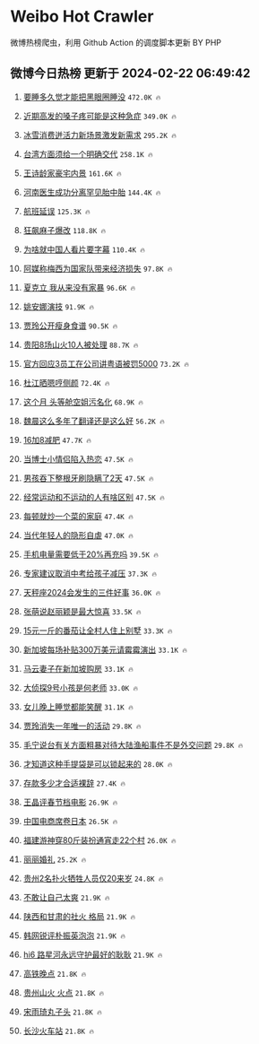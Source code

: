 # Weibo Hot Crawler 



微博热榜爬虫，利用 Github Action 的调度脚本更新 BY PHP 


## 微博今日热榜 更新于 2024-02-22 06:49:42 
1. [要睡多久觉才能把黑眼圈睡没](https://s.weibo.com/weibo?q=%23%E8%A6%81%E7%9D%A1%E5%A4%9A%E4%B9%85%E8%A7%89%E6%89%8D%E8%83%BD%E6%8A%8A%E9%BB%91%E7%9C%BC%E5%9C%88%E7%9D%A1%E6%B2%A1%23&t=31&band_rank=1&Refer=top) `472.0K 🔥` 

1. [近期高发的嗓子疼可能是这种急症](https://s.weibo.com/weibo?q=%23%E8%BF%91%E6%9C%9F%E9%AB%98%E5%8F%91%E7%9A%84%E5%97%93%E5%AD%90%E7%96%BC%E5%8F%AF%E8%83%BD%E6%98%AF%E8%BF%99%E7%A7%8D%E6%80%A5%E7%97%87%23&t=31&band_rank=2&Refer=top) `349.0K 🔥` 

1. [冰雪消费迸活力新场景激发新需求](https://s.weibo.com/weibo?q=%23%E5%86%B0%E9%9B%AA%E6%B6%88%E8%B4%B9%E8%BF%B8%E6%B4%BB%E5%8A%9B%E6%96%B0%E5%9C%BA%E6%99%AF%E6%BF%80%E5%8F%91%E6%96%B0%E9%9C%80%E6%B1%82%23&t=31&band_rank=3&Refer=top) `295.2K 🔥` 

1. [台湾方面须给一个明确交代](https://s.weibo.com/weibo?q=%23%E5%8F%B0%E6%B9%BE%E6%96%B9%E9%9D%A2%E9%A1%BB%E7%BB%99%E4%B8%80%E4%B8%AA%E6%98%8E%E7%A1%AE%E4%BA%A4%E4%BB%A3%23&t=31&band_rank=4&Refer=top) `258.1K 🔥` 

1. [王诗龄家豪宅内景](https://s.weibo.com/weibo?q=%23%E7%8E%8B%E8%AF%97%E9%BE%84%E5%AE%B6%E8%B1%AA%E5%AE%85%E5%86%85%E6%99%AF%23&t=31&band_rank=5&Refer=top) `161.6K 🔥` 

1. [河南医生成功分离罕见胎中胎](https://s.weibo.com/weibo?q=%23%E6%B2%B3%E5%8D%97%E5%8C%BB%E7%94%9F%E6%88%90%E5%8A%9F%E5%88%86%E7%A6%BB%E7%BD%95%E8%A7%81%E8%83%8E%E4%B8%AD%E8%83%8E%23&t=31&band_rank=6&Refer=top) `144.4K 🔥` 

1. [航班延误](https://s.weibo.com/weibo?q=%E8%88%AA%E7%8F%AD%E5%BB%B6%E8%AF%AF&t=31&band_rank=7&Refer=top) `125.3K 🔥` 

1. [狂飙麻子爆改](https://s.weibo.com/weibo?q=%E7%8B%82%E9%A3%99%E9%BA%BB%E5%AD%90%E7%88%86%E6%94%B9&t=31&band_rank=8&Refer=top) `118.8K 🔥` 

1. [为啥就中国人看片要字幕](https://s.weibo.com/weibo?q=%E4%B8%BA%E5%95%A5%E5%B0%B1%E4%B8%AD%E5%9B%BD%E4%BA%BA%E7%9C%8B%E7%89%87%E8%A6%81%E5%AD%97%E5%B9%95&t=31&band_rank=9&Refer=top) `110.4K 🔥` 

1. [阿媒称梅西为国家队带来经济损失](https://s.weibo.com/weibo?q=%23%E9%98%BF%E5%AA%92%E7%A7%B0%E6%A2%85%E8%A5%BF%E4%B8%BA%E5%9B%BD%E5%AE%B6%E9%98%9F%E5%B8%A6%E6%9D%A5%E7%BB%8F%E6%B5%8E%E6%8D%9F%E5%A4%B1%23&t=31&band_rank=10&Refer=top) `97.8K 🔥` 

1. [夏克立 我从来没有家暴](https://s.weibo.com/weibo?q=%E5%A4%8F%E5%85%8B%E7%AB%8B%20%E6%88%91%E4%BB%8E%E6%9D%A5%E6%B2%A1%E6%9C%89%E5%AE%B6%E6%9A%B4&t=31&band_rank=11&Refer=top) `96.6K 🔥` 

1. [姚安娜演技](https://s.weibo.com/weibo?q=%23%E5%A7%9A%E5%AE%89%E5%A8%9C%E6%BC%94%E6%8A%80%23&t=31&band_rank=12&Refer=top) `91.9K 🔥` 

1. [贾玲公开瘦身食谱](https://s.weibo.com/weibo?q=%23%E8%B4%BE%E7%8E%B2%E5%85%AC%E5%BC%80%E7%98%A6%E8%BA%AB%E9%A3%9F%E8%B0%B1%23&t=31&band_rank=13&Refer=top) `90.5K 🔥` 

1. [贵阳8场山火10人被处理](https://s.weibo.com/weibo?q=%23%E8%B4%B5%E9%98%B38%E5%9C%BA%E5%B1%B1%E7%81%AB10%E4%BA%BA%E8%A2%AB%E5%A4%84%E7%90%86%23&t=31&band_rank=14&Refer=top) `88.7K 🔥` 

1. [官方回应3员工在公司讲粤语被罚5000](https://s.weibo.com/weibo?q=%23%E5%AE%98%E6%96%B9%E5%9B%9E%E5%BA%943%E5%91%98%E5%B7%A5%E5%9C%A8%E5%85%AC%E5%8F%B8%E8%AE%B2%E7%B2%A4%E8%AF%AD%E8%A2%AB%E7%BD%9A5000%23&t=31&band_rank=15&Refer=top) `73.2K 🔥` 

1. [杜江晒嗯哼侧颜](https://s.weibo.com/weibo?q=%23%E6%9D%9C%E6%B1%9F%E6%99%92%E5%97%AF%E5%93%BC%E4%BE%A7%E9%A2%9C%23&t=31&band_rank=16&Refer=top) `72.4K 🔥` 

1. [这个月 头等舱空姐污名化](https://s.weibo.com/weibo?q=%E8%BF%99%E4%B8%AA%E6%9C%88%20%E5%A4%B4%E7%AD%89%E8%88%B1%E7%A9%BA%E5%A7%90%E6%B1%A1%E5%90%8D%E5%8C%96&t=31&band_rank=17&Refer=top) `68.9K 🔥` 

1. [魏晨这么多年了翻译还是这么好](https://s.weibo.com/weibo?q=%E9%AD%8F%E6%99%A8%E8%BF%99%E4%B9%88%E5%A4%9A%E5%B9%B4%E4%BA%86%E7%BF%BB%E8%AF%91%E8%BF%98%E6%98%AF%E8%BF%99%E4%B9%88%E5%A5%BD&t=31&band_rank=18&Refer=top) `56.2K 🔥` 

1. [16加8减肥](https://s.weibo.com/weibo?q=16%E5%8A%A08%E5%87%8F%E8%82%A5&t=31&band_rank=19&Refer=top) `47.7K 🔥` 

1. [当博士小情侣陷入热恋](https://s.weibo.com/weibo?q=%E5%BD%93%E5%8D%9A%E5%A3%AB%E5%B0%8F%E6%83%85%E4%BE%A3%E9%99%B7%E5%85%A5%E7%83%AD%E6%81%8B&t=31&band_rank=20&Refer=top) `47.5K 🔥` 

1. [男孩吞下整根牙刷隐瞒了2天](https://s.weibo.com/weibo?q=%23%E7%94%B7%E5%AD%A9%E5%90%9E%E4%B8%8B%E6%95%B4%E6%A0%B9%E7%89%99%E5%88%B7%E9%9A%90%E7%9E%92%E4%BA%862%E5%A4%A9%23&t=31&band_rank=21&Refer=top) `47.5K 🔥` 

1. [经常运动和不运动的人有啥区别](https://s.weibo.com/weibo?q=%23%E7%BB%8F%E5%B8%B8%E8%BF%90%E5%8A%A8%E5%92%8C%E4%B8%8D%E8%BF%90%E5%8A%A8%E7%9A%84%E4%BA%BA%E6%9C%89%E5%95%A5%E5%8C%BA%E5%88%AB%23&t=31&band_rank=22&Refer=top) `47.5K 🔥` 

1. [每顿就炒一个菜的家庭](https://s.weibo.com/weibo?q=%23%E6%AF%8F%E9%A1%BF%E5%B0%B1%E7%82%92%E4%B8%80%E4%B8%AA%E8%8F%9C%E7%9A%84%E5%AE%B6%E5%BA%AD%23&t=31&band_rank=23&Refer=top) `47.4K 🔥` 

1. [当代年轻人的隐形自虐](https://s.weibo.com/weibo?q=%23%E5%BD%93%E4%BB%A3%E5%B9%B4%E8%BD%BB%E4%BA%BA%E7%9A%84%E9%9A%90%E5%BD%A2%E8%87%AA%E8%99%90%23&t=31&band_rank=24&Refer=top) `47.0K 🔥` 

1. [手机电量需要低于20%再充吗](https://s.weibo.com/weibo?q=%23%E6%89%8B%E6%9C%BA%E7%94%B5%E9%87%8F%E9%9C%80%E8%A6%81%E4%BD%8E%E4%BA%8E20%25%E5%86%8D%E5%85%85%E5%90%97%23&t=31&band_rank=25&Refer=top) `39.5K 🔥` 

1. [专家建议取消中考给孩子减压](https://s.weibo.com/weibo?q=%23%E4%B8%93%E5%AE%B6%E5%BB%BA%E8%AE%AE%E5%8F%96%E6%B6%88%E4%B8%AD%E8%80%83%E7%BB%99%E5%AD%A9%E5%AD%90%E5%87%8F%E5%8E%8B%23&t=31&band_rank=26&Refer=top) `37.3K 🔥` 

1. [天秤座2024会发生的三件好事](https://s.weibo.com/weibo?q=%E5%A4%A9%E7%A7%A4%E5%BA%A72024%E4%BC%9A%E5%8F%91%E7%94%9F%E7%9A%84%E4%B8%89%E4%BB%B6%E5%A5%BD%E4%BA%8B&t=31&band_rank=27&Refer=top) `36.0K 🔥` 

1. [张萌说赵丽颖是最大惊喜](https://s.weibo.com/weibo?q=%23%E5%BC%A0%E8%90%8C%E8%AF%B4%E8%B5%B5%E4%B8%BD%E9%A2%96%E6%98%AF%E6%9C%80%E5%A4%A7%E6%83%8A%E5%96%9C%23&t=31&band_rank=28&Refer=top) `33.5K 🔥` 

1. [15元一斤的番茄让全村人住上别墅](https://s.weibo.com/weibo?q=%2315%E5%85%83%E4%B8%80%E6%96%A4%E7%9A%84%E7%95%AA%E8%8C%84%E8%AE%A9%E5%85%A8%E6%9D%91%E4%BA%BA%E4%BD%8F%E4%B8%8A%E5%88%AB%E5%A2%85%23&t=31&band_rank=29&Refer=top) `33.3K 🔥` 

1. [新加坡每场补贴300万美元请霉霉演出](https://s.weibo.com/weibo?q=%23%E6%96%B0%E5%8A%A0%E5%9D%A1%E6%AF%8F%E5%9C%BA%E8%A1%A5%E8%B4%B4300%E4%B8%87%E7%BE%8E%E5%85%83%E8%AF%B7%E9%9C%89%E9%9C%89%E6%BC%94%E5%87%BA%23&t=31&band_rank=30&Refer=top) `33.1K 🔥` 

1. [马云妻子在新加坡购房](https://s.weibo.com/weibo?q=%23%E9%A9%AC%E4%BA%91%E5%A6%BB%E5%AD%90%E5%9C%A8%E6%96%B0%E5%8A%A0%E5%9D%A1%E8%B4%AD%E6%88%BF%23&t=31&band_rank=31&Refer=top) `33.1K 🔥` 

1. [大侦探9号小孩是何老师](https://s.weibo.com/weibo?q=%23%E5%A4%A7%E4%BE%A6%E6%8E%A29%E5%8F%B7%E5%B0%8F%E5%AD%A9%E6%98%AF%E4%BD%95%E8%80%81%E5%B8%88%23&t=31&band_rank=32&Refer=top) `33.0K 🔥` 

1. [女儿晚上睡觉都能笑醒](https://s.weibo.com/weibo?q=%E5%A5%B3%E5%84%BF%E6%99%9A%E4%B8%8A%E7%9D%A1%E8%A7%89%E9%83%BD%E8%83%BD%E7%AC%91%E9%86%92&t=31&band_rank=33&Refer=top) `31.1K 🔥` 

1. [贾玲消失一年唯一的活动](https://s.weibo.com/weibo?q=%23%E8%B4%BE%E7%8E%B2%E6%B6%88%E5%A4%B1%E4%B8%80%E5%B9%B4%E5%94%AF%E4%B8%80%E7%9A%84%E6%B4%BB%E5%8A%A8%23&t=31&band_rank=34&Refer=top) `29.8K 🔥` 

1. [毛宁说台有关方面粗暴对待大陆渔船事件不是外交问题](https://s.weibo.com/weibo?q=%23%E6%AF%9B%E5%AE%81%E8%AF%B4%E5%8F%B0%E6%9C%89%E5%85%B3%E6%96%B9%E9%9D%A2%E7%B2%97%E6%9A%B4%E5%AF%B9%E5%BE%85%E5%A4%A7%E9%99%86%E6%B8%94%E8%88%B9%E4%BA%8B%E4%BB%B6%E4%B8%8D%E6%98%AF%E5%A4%96%E4%BA%A4%E9%97%AE%E9%A2%98%23&t=31&band_rank=35&Refer=top) `29.8K 🔥` 

1. [才知道这种手提袋是可以锁起来的](https://s.weibo.com/weibo?q=%E6%89%8D%E7%9F%A5%E9%81%93%E8%BF%99%E7%A7%8D%E6%89%8B%E6%8F%90%E8%A2%8B%E6%98%AF%E5%8F%AF%E4%BB%A5%E9%94%81%E8%B5%B7%E6%9D%A5%E7%9A%84&t=31&band_rank=36&Refer=top) `28.0K 🔥` 

1. [存款多少才合适裸辞](https://s.weibo.com/weibo?q=%E5%AD%98%E6%AC%BE%E5%A4%9A%E5%B0%91%E6%89%8D%E5%90%88%E9%80%82%E8%A3%B8%E8%BE%9E&t=31&band_rank=37&Refer=top) `27.4K 🔥` 

1. [王晶评春节档电影](https://s.weibo.com/weibo?q=%23%E7%8E%8B%E6%99%B6%E8%AF%84%E6%98%A5%E8%8A%82%E6%A1%A3%E7%94%B5%E5%BD%B1%23&t=31&band_rank=38&Refer=top) `26.9K 🔥` 

1. [中国电商席卷日本](https://s.weibo.com/weibo?q=%23%E4%B8%AD%E5%9B%BD%E7%94%B5%E5%95%86%E5%B8%AD%E5%8D%B7%E6%97%A5%E6%9C%AC%23&t=31&band_rank=39&Refer=top) `26.5K 🔥` 

1. [福建游神穿80斤装扮通宵走22个村](https://s.weibo.com/weibo?q=%23%E7%A6%8F%E5%BB%BA%E6%B8%B8%E7%A5%9E%E7%A9%BF80%E6%96%A4%E8%A3%85%E6%89%AE%E9%80%9A%E5%AE%B5%E8%B5%B022%E4%B8%AA%E6%9D%91%23&t=31&band_rank=40&Refer=top) `26.0K 🔥` 

1. [丽丽婚礼](https://s.weibo.com/weibo?q=%23%E4%B8%BD%E4%B8%BD%E5%A9%9A%E7%A4%BC%23&t=31&band_rank=41&Refer=top) `25.2K 🔥` 

1. [贵州2名扑火牺牲人员仅20来岁](https://s.weibo.com/weibo?q=%23%E8%B4%B5%E5%B7%9E2%E5%90%8D%E6%89%91%E7%81%AB%E7%89%BA%E7%89%B2%E4%BA%BA%E5%91%98%E4%BB%8520%E6%9D%A5%E5%B2%81%23&t=31&band_rank=42&Refer=top) `24.8K 🔥` 

1. [不敢让自己太爽](https://s.weibo.com/weibo?q=%E4%B8%8D%E6%95%A2%E8%AE%A9%E8%87%AA%E5%B7%B1%E5%A4%AA%E7%88%BD&t=31&band_rank=43&Refer=top) `21.9K 🔥` 

1. [陕西和甘肃的社火 格局](https://s.weibo.com/weibo?q=%E9%99%95%E8%A5%BF%E5%92%8C%E7%94%98%E8%82%83%E7%9A%84%E7%A4%BE%E7%81%AB%20%E6%A0%BC%E5%B1%80&t=31&band_rank=44&Refer=top) `21.9K 🔥` 

1. [韩网锐评朴振英泡泡](https://s.weibo.com/weibo?q=%23%E9%9F%A9%E7%BD%91%E9%94%90%E8%AF%84%E6%9C%B4%E6%8C%AF%E8%8B%B1%E6%B3%A1%E6%B3%A1%23&t=31&band_rank=45&Refer=top) `21.9K 🔥` 

1. [hi6 路星河永远守护最好的耿耿](https://s.weibo.com/weibo?q=hi6%20%E8%B7%AF%E6%98%9F%E6%B2%B3%E6%B0%B8%E8%BF%9C%E5%AE%88%E6%8A%A4%E6%9C%80%E5%A5%BD%E7%9A%84%E8%80%BF%E8%80%BF&t=31&band_rank=46&Refer=top) `21.9K 🔥` 

1. [高铁晚点](https://s.weibo.com/weibo?q=%E9%AB%98%E9%93%81%E6%99%9A%E7%82%B9&t=31&band_rank=47&Refer=top) `21.8K 🔥` 

1. [贵州山火 火点](https://s.weibo.com/weibo?q=%E8%B4%B5%E5%B7%9E%E5%B1%B1%E7%81%AB%20%E7%81%AB%E7%82%B9&t=31&band_rank=48&Refer=top) `21.8K 🔥` 

1. [宋雨琦丸子头](https://s.weibo.com/weibo?q=%23%E5%AE%8B%E9%9B%A8%E7%90%A6%E4%B8%B8%E5%AD%90%E5%A4%B4%23&t=31&band_rank=49&Refer=top) `21.8K 🔥` 

1. [长沙火车站](https://s.weibo.com/weibo?q=%E9%95%BF%E6%B2%99%E7%81%AB%E8%BD%A6%E7%AB%99&t=31&band_rank=50&Refer=top) `21.8K 🔥` 


